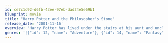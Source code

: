 ```yaml
---
id: ce7c1c92-d6fb-43ee-97eb-dad24e5e69b1
blueprint: movie
title: "Harry Potter and the Philosopher's Stone"
release_date: '2001-11-16'
overview: "Harry Potter has lived under the stairs at his aunt and uncle's house his whole life. But on his 11th birthday, he learns he's a powerful wizard -- with a place waiting for him at the Hogwarts School of Witchcraft and Wizardry. As he learns to harness his newfound powers with the help of the school's kindly headmaster, Harry uncovers the truth about his parents' deaths -- and about the villain who's to blame."
genres: '[{"id": 12, "name": "Adventure"}, {"id": 14, "name": "Fantasy"}, {"id": 10751, "name": "Family"}]'
---
```

